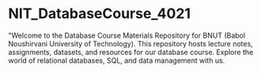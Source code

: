 # NIT_DatabaseCourse_4021
"Welcome to the Database Course Materials Repository for BNUT (Babol Noushirvani University of Technology). This repository hosts lecture notes, assignments, datasets, and resources for our database course. Explore the world of relational databases, SQL, and data management with us.
